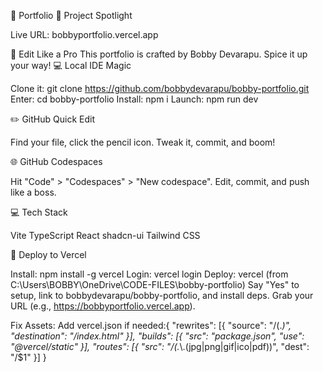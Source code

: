🚀 Portfolio
🌟 Project Spotlight

Live URL: bobbyportfolio.vercel.app

🎨 Edit Like a Pro
This portfolio is crafted by Bobby Devarapu. Spice it up your way!
💻 Local IDE Magic

Clone it: git clone https://github.com/bobbydevarapu/bobby-portfolio.git
Enter: cd bobby-portfolio
Install: npm i
Launch: npm run dev

✏️ GitHub Quick Edit

Find your file, click the pencil icon.
Tweak it, commit, and boom!

🌐 GitHub Codespaces

Hit "Code" > "Codespaces" > "New codespace".
Edit, commit, and push like a boss.

💻 Tech Stack

Vite
TypeScript
React
shadcn-ui
Tailwind CSS

🚀 Deploy to Vercel

Install: npm install -g vercel
Login: vercel login
Deploy: vercel (from C:\Users\BOBBY\OneDrive\CODE-FILES\bobby-portfolio)
Say "Yes" to setup, link to bobbydevarapu/bobby-portfolio, and install deps.
Grab your URL (e.g., https://bobbyportfolio.vercel.app).


Fix Assets: Add vercel.json if needed:{
  "rewrites": [{ "source": "/(.*)", "destination": "/index.html" }],
  "builds": [{ "src": "package.json", "use": "@vercel/static" }],
  "routes": [{ "src": "/(.*\\.(jpg|png|gif|ico|pdf))", "dest": "/$1" }]
}
